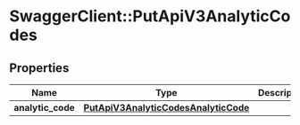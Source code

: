 # SwaggerClient::PutApiV3AnalyticCodes

## Properties
Name | Type | Description | Notes
------------ | ------------- | ------------- | -------------
**analytic_code** | [**PutApiV3AnalyticCodesAnalyticCode**](PutApiV3AnalyticCodesAnalyticCode.md) |  | 


